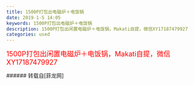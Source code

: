 ```yaml
---
title: 1500P打包出电磁炉＋电饭锅
date: 2019-1-5 14:05
keywords: 1500P打包出电磁炉＋电饭锅
description: 1500P打包出闲置电磁炉＋电饭锅，Makati自提，微信XY17187479927
categories: used
---
```

<td class="t_f" id="postmessage_2619866">

<font size="4"><font color="#ff0000">1500P打包出闲置电磁炉＋电饭锅，Makati自提，微信XY17187479927</font></font><br/>
</td>
###### 转载自[菲龙网]